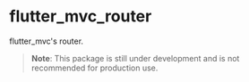 # flutter_mvc_router

flutter_mvc's router.

> **Note**: This package is still under development and is not recommended for production use.

